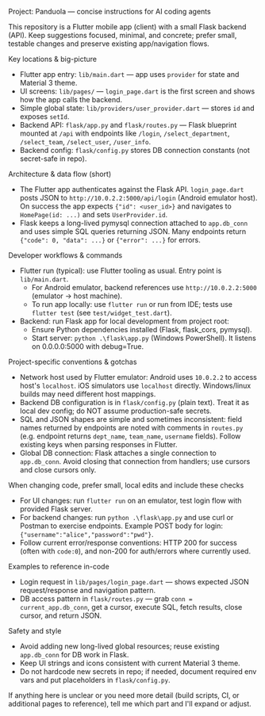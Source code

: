 Project: Panduola — concise instructions for AI coding agents

This repository is a Flutter mobile app (client) with a small Flask backend (API). Keep suggestions focused, minimal, and concrete; prefer small, testable changes and preserve existing app/navigation flows.

Key locations & big-picture
- Flutter app entry: `lib/main.dart` — app uses `provider` for state and Material 3 theme.
- UI screens: `lib/pages/` — `login_page.dart` is the first screen and shows how the app calls the backend.
- Simple global state: `lib/providers/user_provider.dart` — stores `id` and exposes `setId`.
- Backend API: `flask/app.py` and `flask/routes.py` — Flask blueprint mounted at `/api` with endpoints like `/login`, `/select_department`, `/select_team`, `/select_user`, `/user_info`.
- Backend config: `flask/config.py` stores DB connection constants (not secret-safe in repo).

Architecture & data flow (short)
- The Flutter app authenticates against the Flask API. `login_page.dart` posts JSON to `http://10.0.2.2:5000/api/login` (Android emulator host). On success the app expects `{"id": <user_id>}` and navigates to `HomePage(id: ...)` and sets `UserProvider.id`.
- Flask keeps a long-lived pymysql connection attached to `app.db_conn` and uses simple SQL queries returning JSON. Many endpoints return `{"code": 0, "data": ...}` or `{"error": ...}` for errors.

Developer workflows & commands
- Flutter run (typical): use Flutter tooling as usual. Entry point is `lib/main.dart`.
  - For Android emulator, backend references use `http://10.0.2.2:5000` (emulator → host machine).
  - To run app locally: use `flutter run` or run from IDE; tests use `flutter test` (see `test/widget_test.dart`).
- Backend: run Flask app for local development from project root:
  - Ensure Python dependencies installed (Flask, flask_cors, pymysql).
  - Start server: `python .\flask\app.py` (Windows PowerShell). It listens on 0.0.0.0:5000 with debug=True.

Project-specific conventions & gotchas
- Network host used by Flutter emulator: Android uses `10.0.2.2` to access host's `localhost`. iOS simulators use `localhost` directly. Windows/linux builds may need different host mappings.
- Backend DB configuration is in `flask/config.py` (plain text). Treat it as local dev config; do NOT assume production-safe secrets.
- SQL and JSON shapes are simple and sometimes inconsistent: field names returned by endpoints are noted with comments in `routes.py` (e.g. endpoint returns `dept_name`, `team_name`, `username` fields). Follow existing keys when parsing responses in Flutter.
- Global DB connection: Flask attaches a single connection to `app.db_conn`. Avoid closing that connection from handlers; use cursors and close cursors only.

When changing code, prefer small, local edits and include these checks
- For UI changes: run `flutter run` on an emulator, test login flow with provided Flask server.
- For backend changes: run `python .\flask\app.py` and use curl or Postman to exercise endpoints. Example POST body for login: `{"username":"alice","password":"pwd"}`.
- Follow current error/response conventions: HTTP 200 for success (often with `code:0`), and non-200 for auth/errors where currently used.

Examples to reference in-code
- Login request in `lib/pages/login_page.dart` — shows expected JSON request/response and navigation pattern.
- DB access pattern in `flask/routes.py` — grab `conn = current_app.db_conn`, get a cursor, execute SQL, fetch results, close cursor, and return JSON.

Safety and style
- Avoid adding new long-lived global resources; reuse existing `app.db_conn` for DB work in Flask.
- Keep UI strings and icons consistent with current Material 3 theme.
- Do not hardcode new secrets in repo; if needed, document required env vars and put placeholders in `flask/config.py`.

If anything here is unclear or you need more detail (build scripts, CI, or additional pages to reference), tell me which part and I'll expand or adjust.
